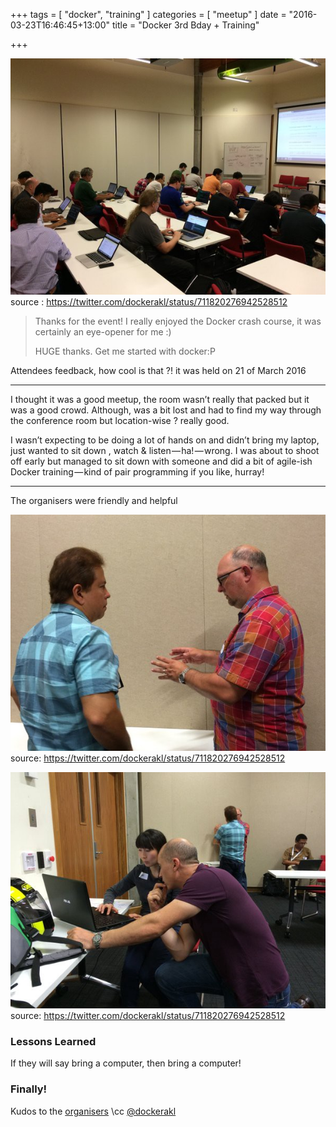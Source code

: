 +++
tags = [
    "docker",
    "training"
]
categories = [
    "meetup"
]
date = "2016-03-23T16:46:45+13:00"
title = "Docker 3rd Bday + Training"

+++

<img src="/images/docker.jpeg" width="600" alt="Docker Training" /><br>
source : https://twitter.com/dockerakl/status/711820276942528512

> Thanks for the event! I really enjoyed the Docker crash course, it was certainly an eye-opener for me :)
>
> HUGE thanks. Get me started with docker:P

Attendees feedback, how cool is that ?! it was held on 21 of March 2016

---

I thought it was a good meetup, the room wasn’t really that packed but it was a good crowd.
Although, was a bit lost and had to find my way through the conference room but location-wise ? really good.

I wasn’t expecting to be doing a lot of hands on and didn’t bring my laptop, just wanted to sit down , watch & listen — ha! — wrong.
I was about to shoot off early but managed to sit down with someone and did a bit of agile-ish Docker training — kind of pair programming if you like, hurray!

---

The organisers were friendly and helpful

<img src="/images/docker-organizers-1.jpeg" width="600" alt="Docker Organizers at work" /><br>
source: https://twitter.com/dockerakl/status/711820276942528512


<img src="/images/docker-organizers-2.jpeg" width="600" alt="Docker Organizers at work" /><br>
source: https://twitter.com/dockerakl/status/711820276942528512

### Lessons Learned

If they will say bring a computer, then bring a computer!

### Finally!

Kudos to the [organisers](http://www.meetup.com/Docker-Auckland/members/?op=leaders) \cc [@dockerakl](https://twitter.com/dockerakl)







